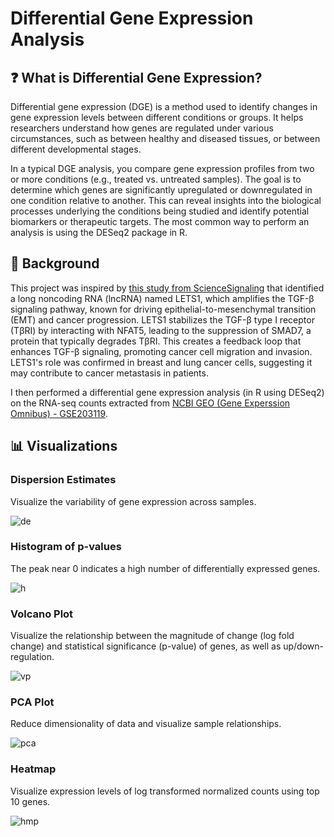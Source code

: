 # Differential Gene Expression Analysis
## ❓ What is Differential Gene Expression?
Differential gene expression (DGE) is a method used to identify changes in gene expression levels between different conditions or groups. It helps researchers understand how genes are regulated under various circumstances, such as between healthy and diseased tissues, or between different developmental stages.

In a typical DGE analysis, you compare gene expression profiles from two or more conditions (e.g., treated vs. untreated samples). The goal is to determine which genes are significantly upregulated or downregulated in one condition relative to another. This can reveal insights into the biological processes underlying the conditions being studied and identify potential biomarkers or therapeutic targets. The most common way to perform an analysis is using the DESeq2 package in R.

## 📝 Background
This project was inspired by [this study from ScienceSignaling](https://www.science.org/doi/10.1126/scisignal.adf1947#sec-4) that identified a long noncoding RNA (lncRNA) named LETS1, which amplifies the TGF-β signaling pathway, known for driving epithelial-to-mesenchymal transition (EMT) and cancer progression. LETS1 stabilizes the TGF-β type I receptor (TβRI) by interacting with NFAT5, leading to the suppression of SMAD7, a protein that typically degrades TβRI. This creates a feedback loop that enhances TGF-β signaling, promoting cancer cell migration and invasion. LETS1's role was confirmed in breast and lung cancer cells, suggesting it may contribute to cancer metastasis in patients.

I then performed a differential gene expression analysis (in R using DESeq2) on the RNA-seq counts extracted from [NCBI GEO (Gene Experssion Omnibus) - GSE203119](https://www.ncbi.nlm.nih.gov/geo/query/acc.cgi?acc=GSE203119). 

## 📊 Visualizations
### Dispersion Estimates
Visualize the variability of gene expression across samples. 

![de](https://github.com/ndomah001/Differential-Gene-Expression-Analysis/blob/main/Dispersion%20Estimates.png)

### Histogram of p-values
The peak near 0 indicates a high number of differentially expressed genes. 

![h](https://github.com/ndomah001/Differential-Gene-Expression-Analysis/blob/main/p-value%20Histogram.png)

### Volcano Plot
Visualize the relationship between the magnitude of change (log fold change) and statistical significance (p-value) of genes, as well as up/down-regulation. 

![vp](https://github.com/ndomah001/Differential-Gene-Expression-Analysis/blob/main/Volcano%20Plot.png)

### PCA Plot
Reduce dimensionality of data and visualize sample relationships.

![pca](https://github.com/ndomah001/Differential-Gene-Expression-Analysis/blob/main/PCA%20Plot.png)

### Heatmap
Visualize expression levels of log transformed normalized counts using top 10 genes. 

![hmp](https://github.com/ndomah001/Differential-Gene-Expression-Analysis/blob/main/Heatmap%20(top%2010%20genes).png)
